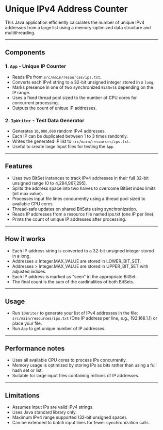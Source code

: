 # Unique IPv4 Address Counter

This Java application efficiently calculates the number of unique IPv4 addresses from a large list using a memory-optimized data structure and multithreading.

---

## Components

### 1. `App` - Unique IP Counter

- Reads IPs from `src/main/resources/ips.txt`.
- Converts each IPv4 string to a 32-bit unsigned integer stored in a `long`.
- Marks presence in one of two synchronized `BitSet`s depending on the IP range.
- Uses a fixed thread pool sized to the number of CPU cores for concurrent processing.
- Outputs the count of unique IP addresses.

### 2. `IpWriter` - Test Data Generator

- Generates `10,000,000` random IPv4 addresses.
- Each IP can be duplicated between 1 to 3 times randomly.
- Writes the generated IP list to `src/main/resources/ips.txt`.
- Useful to create large input files for testing the `App`.

---

## Features

- Uses two BitSet instances to track IPv4 addresses in their full 32-bit unsigned range (0 to 4,294,967,295).
- Splits the address space into two halves to overcome BitSet index limits (int max value).
- Processes input file lines concurrently using a thread pool sized to available CPU cores.
- Thread-safe updates on shared BitSets using synchronization.
- Reads IP addresses from a resource file named ips.txt (one IP per line).
- Prints the count of unique IP addresses after processing.

---

## How it works

- Each IP address string is converted to a 32-bit unsigned integer stored in a long.
- Addresses ≤ Integer.MAX_VALUE are stored in LOWER_BIT_SET.
- Addresses > Integer.MAX_VALUE are stored in UPPER_BIT_SET with adjusted indices.
- Each IP address is marked as "seen" in the appropriate BitSet.
- The final count is the sum of the cardinalities of both BitSets.

---

## Usage

- Run `IpWriter` to generate your list of IPv4 addresses in the file: `src/main/resources/ips.txt` (One IP address per line, e.g., 192.168.1.1) or place your file.
- Run `App` to get unique number of IP addresses.

---

## Performance notes

- Uses all available CPU cores to process IPs concurrently.
- Memory usage is optimized by storing IPs as bits rather than using a full hash set or list.
- Suitable for large input files containing millions of IP addresses.

---

## Limitations

- Assumes input IPs are valid IPv4 strings.
- Uses Java standard library only.
- Maximum IPv4 range supported (32-bit unsigned space).
- Can be extended to batch input lines for fewer synchronization calls.
